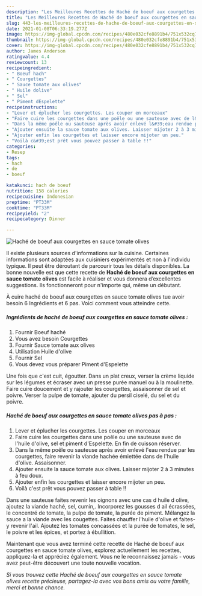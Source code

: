 ```yaml
---
description: "Les Meilleures Recettes de Haché de boeuf aux courgettes en sauce tomate olives"
title: "Les Meilleures Recettes de Haché de boeuf aux courgettes en sauce tomate olives"
slug: 443-les-meilleures-recettes-de-hache-de-boeuf-aux-courgettes-en-sauce-tomate-olives
date: 2021-01-08T06:33:19.277Z
image: https://img-global.cpcdn.com/recipes/480e032cfe8891b4/751x532cq70/hache-de-boeuf-aux-courgettes-en-sauce-tomate-olives-photo-principale-de-la-recette.jpg
thumbnail: https://img-global.cpcdn.com/recipes/480e032cfe8891b4/751x532cq70/hache-de-boeuf-aux-courgettes-en-sauce-tomate-olives-photo-principale-de-la-recette.jpg
cover: https://img-global.cpcdn.com/recipes/480e032cfe8891b4/751x532cq70/hache-de-boeuf-aux-courgettes-en-sauce-tomate-olives-photo-principale-de-la-recette.jpg
author: James Anderson
ratingvalue: 4.4
reviewcount: 13
recipeingredient:
- " Boeuf hach"
- " Courgettes"
- " Sauce tomate aux olives"
- " Huile dolive"
- " Sel"
- " Piment dEspelette"
recipeinstructions:
- "Lever et éplucher les courgettes. Les couper en morceaux"
- "Faire cuire les courgettes dans une poêle ou une sauteuse avec de l&#39;huile d&#39;olive, sel et piment d&#39;Espelette. En fin de cuisson réserver."
- "Dans la même poêle ou sauteuse après avoir enlevé l&#39;eau rendue par les courgettes, faire revenir la viande hachée émiettée dans de l&#39;huile d&#39;olive. Assaisonner."
- "Ajouter ensuite la sauce tomate aux olives. Laisser mijoter 2 à 3 minutes à feu doux."
- "Ajouter enfin les courgettes et laisser encore mijoter un peu."
- "Voilà c&#39;est prêt vous pouvez passer à table !!"
categories:
- Resep
tags:
- hach
- de
- boeuf

katakunci: hach de boeuf 
nutrition: 158 calories
recipecuisine: Indonesian
preptime: "PT33M"
cooktime: "PT33M"
recipeyield: "2"
recipecategory: Dinner

---
```



![Haché de boeuf aux courgettes en sauce tomate olives](https://img-global.cpcdn.com/recipes/480e032cfe8891b4/751x532cq70/hache-de-boeuf-aux-courgettes-en-sauce-tomate-olives-photo-principale-de-la-recette.jpg)

Il existe plusieurs sources d'informations sur la cuisine. Certaines informations sont adaptées aux cuisiniers expérimentés et non à l'individu typique. Il peut être déroutant de parcourir tous les détails disponibles. La bonne nouvelle est que cette recette de <strong> Haché de boeuf aux courgettes en sauce tomate olives </strong> est facile à réaliser et vous donnera d’excellentes suggestions. Ils fonctionneront pour n'importe qui, même un débutant.

<!--inarticleads1-->

À cuire haché de boeuf aux courgettes en sauce tomate olives tue avoir besoin 6 Ingrédients et 6 pas. Voici comment vous atteindre cette.

##### Ingrédients de haché de boeuf aux courgettes en sauce tomate olives :

1. Fournir  Boeuf haché
1. Vous avez besoin  Courgettes
1. Fournir  Sauce tomate aux olives
1. Utilisation  Huile d&#39;olive
1. Fournir  Sel
1. Vous devez vous préparer  Piment d&#39;Espelette


Une fois que c&#39;est cuit, égoutter. Dans un plat creux, verser la crème liquide sur les légumes et écraser avec un presse purée manuel ou à la moulinette. Faire cuire doucement et y rajouter les courgettes, assaisonner de sel et poivre. Verser la pulpe de tomate, ajouter du persil ciselé, du sel et du poivre. 

<!--inarticleads2-->

##### Haché de boeuf aux courgettes en sauce tomate olives pas à pas :

1. Lever et éplucher les courgettes. Les couper en morceaux
1. Faire cuire les courgettes dans une poêle ou une sauteuse avec de l&#39;huile d&#39;olive, sel et piment d&#39;Espelette. En fin de cuisson réserver.
1. Dans la même poêle ou sauteuse après avoir enlevé l&#39;eau rendue par les courgettes, faire revenir la viande hachée émiettée dans de l&#39;huile d&#39;olive. Assaisonner.
1. Ajouter ensuite la sauce tomate aux olives. Laisser mijoter 2 à 3 minutes à feu doux.
1. Ajouter enfin les courgettes et laisser encore mijoter un peu.
1. Voilà c&#39;est prêt vous pouvez passer à table !!


Dans une sauteuse faites revenir les oignons avec une cas d huile d olive, ajoutez la viande haché, sel, cumin,. Incorporez les gousses d ail écrassées, le concentré de tomate, la pulpe de tomate, la purée de piment. Mélangez la sauce a la viande avec les cougettes. Faites chauffer l&#39;huile d&#39;olive et faites-y revenir l&#39;ail. Ajoutez les tomates concassées et la purée de tomates, le sel, le poivre et les épices, et portez à ébullition. 

<!--inarticleads1-->

<p>
Maintenant que vous avez terminé cette recette de Haché de boeuf aux courgettes en sauce tomate olives, explorez actuellement les recettes, appliquez-la et appréciez également. Vous ne le reconnaissez jamais - vous avez peut-être découvert une toute nouvelle vocation.
</p>

<p>
<i>Si vous trouvez cette Haché de boeuf aux courgettes en sauce tomate olives recette précieuse, partagez-la avec vos bons amis ou votre famille, merci et bonne chance.</i>
</p>
